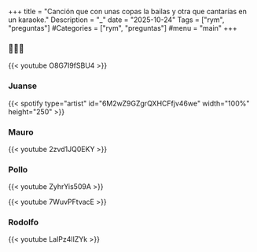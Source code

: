 +++
title = "Canción que con unas copas la bailas y otra que cantarías en un karaoke."
Description = "_"
date = "2025-10-24"
Tags = ["rym", "preguntas"]
#Categories = ["rym", "preguntas"]
#menu = "main"
+++

### 🙈🙉🙊

{{< youtube O8G7I9fSBU4 >}}

### Juanse

{{< spotify type="artist" id="6M2wZ9GZgrQXHCFfjv46we" width="100%" height="250" >}}

### Mauro

{{< youtube 2zvd1JQ0EKY >}}

### Pollo

{{< youtube ZyhrYis509A >}}

{{< youtube 7WuvPFtvacE >}}

### Rodolfo

{{< youtube LalPz4lIZYk >}}
